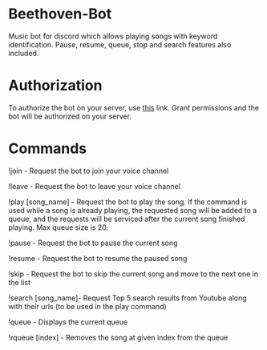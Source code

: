 # Beethoven-Bot
Music bot for discord which allows playing songs with keyword identification. Pause, resume, queue, stop and search features also included.

# Authorization
To authorize the bot on your server, use [this](https://discord.com/api/oauth2/authorize?client_id=889793325043945473&permissions=8&scope=bot) link. Grant permissions and the bot will be authorized on your server.

# Commands

!join - Request the bot to join your voice channel

!leave - Request the bot to leave your voice channel

!play [song_name] - Request the bot to play the song. If the command is used while a song is already playing, the requested song will be added to a queue, and the requests will be serviced after the current song finished playing. Max queue size is 20.

!pause - Request the bot to pause the current song

!resume - Request the bot to resume the paused song

!skip - Request the bot to skip the current song and move to the next one in the list

!search [song_name]- Request Top 5 search results from Youtube along with their urls (to be used in the play command)

!queue - Displays the current queue

!rqueue [index] - Removes the song at given index from the queue
